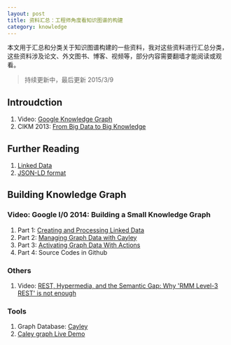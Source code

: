```yaml
---
layout: post
title: 资料汇总：工程师角度看知识图谱的构建
category: knowledge
---
```


本文用于汇总和分类关于知识图谱构建的一些资料，我对这些资料进行汇总分类，这些资料涉及论文、外文图书、博客、视频等，部分内容需要翻墙才能阅读或观看。

<!--more-->

> 持续更新中，最后更新 2015/3/9

## Introudction

1. Video: [Google Knowledge Graph](https://www.youtube.com/watch?v=mmQl6VGvX-c)
2. CIKM 2013: [From Big Data to Big Knowledge](http://cikm2013.org/slides/kevin.pdf)


## Further Reading

1. [Linked Data](http://linkeddata.org/faq)
2. [JSON-LD format](http://json-ld.org/)

## Building Knowledge Graph

### Video: Google I/0 2014: Building a Small Knowledge Graph

1. Part 1: [Creating and Processing Linked Data](https://www.youtube.com/watch?v=W9pRpSW_KqA)
2. Part 2: [Managing Graph Data with Cayley](https://www.youtube.com/watch?v=0oOwrBEeQss)
3. Part 3: [Activating Graph Data With Actions](https://www.youtube.com/watch?v=KB94dIamAQc)
4. Part 4: Source Codes in Github

### Others

1. Video: [REST, Hypermedia, and the Semantic Gap: Why 'RMM Level-3 REST' is not enough](https://www.youtube.com/watch?v=UkAt9XSOfaE)


### Tools

1. Graph Database: [Cayley](https://github.com/google/cayley)
2. [Caley graph Live Demo](http://cayley-graph.appspot.com/)
